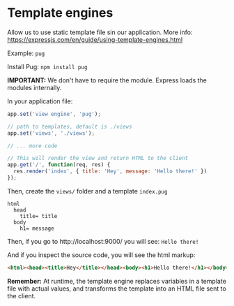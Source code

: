 # Template engines

Allow us to use static template file sin our application.
More info: https://expressjs.com/en/guide/using-template-engines.html

Example: `pug`

Install Pug: `npm install pug`

**IMPORTANT:** We don't have to require the module. Express loads the modules internally.

In your application file:

```js
app.set('view engine', 'pug');

// path to templates, default is ./views
app.set('views', './views');

// ... more code

// This will render the view and return HTML to the client
app.get('/', function(req, res) {
  res.render('index', { title: 'Hey', message: 'Hello there!' })
});
```

Then, create the `views/` folder and a template `index.pug`

```pug
html
  head
    title= title
  body
    h1= message
```

Then, if you go to http://localhost:9000/ you will see: `Hello there!`

And if you inspect the source code, you will see the html markup:

```html
<html><head><title>Hey</title></head><body><h1>Hello there!</h1></body></html>
```

**Remember:** At runtime, the template engine replaces variables in a template file with actual values, and transforms the template into an HTML file sent to the client. 